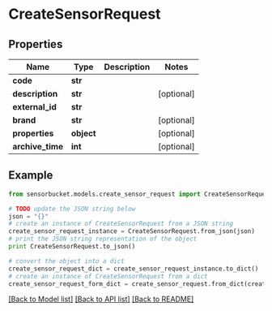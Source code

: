 # CreateSensorRequest


## Properties

Name | Type | Description | Notes
------------ | ------------- | ------------- | -------------
**code** | **str** |  | 
**description** | **str** |  | [optional] 
**external_id** | **str** |  | 
**brand** | **str** |  | [optional] 
**properties** | **object** |  | [optional] 
**archive_time** | **int** |  | [optional] 

## Example

```python
from sensorbucket.models.create_sensor_request import CreateSensorRequest

# TODO update the JSON string below
json = "{}"
# create an instance of CreateSensorRequest from a JSON string
create_sensor_request_instance = CreateSensorRequest.from_json(json)
# print the JSON string representation of the object
print CreateSensorRequest.to_json()

# convert the object into a dict
create_sensor_request_dict = create_sensor_request_instance.to_dict()
# create an instance of CreateSensorRequest from a dict
create_sensor_request_form_dict = create_sensor_request.from_dict(create_sensor_request_dict)
```
[[Back to Model list]](../README.md#documentation-for-models) [[Back to API list]](../README.md#documentation-for-api-endpoints) [[Back to README]](../README.md)


